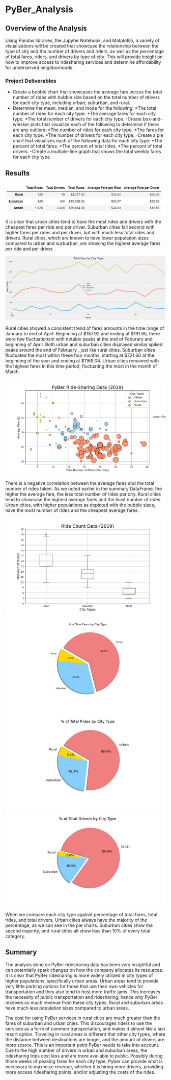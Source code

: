# PyBer_Analysis

## Overview of the Analysis

Using Pandas libraries, the Jupyter Notebook, and Matplotlib, a variety of visualizations will be created that showcase the relationship between the type of city and the number of drivers and riders, as well as the percentage of total fares, riders, and drivers by type of city. This will provide insight on how to improve access to ridesharing services and determine affordability for underserved neighborhoods.

### Project Deliverables

- Create a bubble chart that showcases the average fare versus the total number of rides with bubble size based on the total number of drivers for each city type, including urban, suburban, and rural.
- Determine the mean, median, and mode for the following:
    *The total number of rides for each city type.
    *The average fares for each city type.
    *The total number of drivers for each city type.
-Create box-and-whisker plots that visualize each of the following to determine if there are any outliers:
    *The number of rides for each city type.
    *The fares for each city type.
    *The number of drivers for each city type.
-Create a pie chart that visualizes each of the following data for each city type:
    *The percent of total fares.
    *The percent of total rides.
    *The percent of total drivers.
-Create a multiple-line graph that shows the total weekly fares for each city type

## Results

![Summary DataFrame](https://github.com/doliver231/PyBer_Analysis/blob/main/analysis/summary_dataframe.png)

It is clear that urban cities tend to have the most rides and drivers with the cheapest fares per ride and per driver. Suburban cities fall second with higher fares per rides and per driver, but with much less total rides and drivers. Rural cities, which are known to have lower population sizes compared to urban and surburban, are showing the highest average fares per ride and per driver. 

![Total Fare by City Type - Multiline Chart](https://github.com/doliver231/PyBer_Analysis/blob/main/analysis/PyBer_fare_summary.png)

Rural cities showed a consistent trend of fares amounts in the time range of January to end of April. Beginning at $187.92 and ending at $191.85, there were few fluctuationsm with notable peaks at the end of Feburary and beginning of April. Both urban and suburban cities displayed similar spiked peaks around the end of February , just like rural cities. Suburban cities fluctuated the most within these four months, starting at $721.60 at the beginning of the year and ending at $1169.04. Urban cities remained with the highest fares in this time period, fluctuating the most in the month of March.

![Bubble Chart](https://github.com/doliver231/PyBer_Analysis/blob/main/analysis/Fig1.png)

There is a negative correlation between the average fares and the total number of rides taken. As we noted earlier in the summary DataFrame, the higher the average fare, the less total number of rides per city. Rural cities tend to showcase the highest average fares and the least number of rides. Urban cities, with higher populations as depicted with the bubble sizes, have the most number of rides and the cheapest average fares. 

![Box and Whisker](https://github.com/doliver231/PyBer_Analysis/blob/main/analysis/Fig2.png)
![% Total Fares - Pie Chart](https://github.com/doliver231/PyBer_Analysis/blob/main/analysis/Fig5.png)
![% Total Rides - Pie Chart](https://github.com/doliver231/PyBer_Analysis/blob/main/analysis/Fig6.png)
![% Total Drivers - Pie Chart](https://github.com/doliver231/PyBer_Analysis/blob/main/analysis/Fig7.png)

When we compare each city type against percentage of total fares, total rides, and total drivers, Urban cities always have the majority of the percentage, as we can see in the pie charts. Suburban cities show the second majority, and rural cities all show less than 10% of every total category.

## Summary

The analysis done on PyBer ridesharing data has been very insightful and can potentially spark changes on how the company allocates its resources. It is clear that PyBer ridesharing is more widely utilized in city types of higher populations, specifically urban areas. Urban areas tend to provide very little parking options for those that use their own vehicles for transportation and they also tend to host more traffic jams. This increases the necessity of public transportation and ridesharing, hence why PyBer receives so much revenue from these city types. Rural and suburban areas have much less population sizes compared to urban areas.

The cost for using PyBer services in rural cities are much greater than the fares of suburban and urban cities. This discourages riders to use the services as a form of common transportation, and makes it almost like a last resort option. Traveling in rural areas is different that other city types, where the distance between destinations are longer, and the amount of drivers are more scarce. This is an important point PyBer needs to take into account. Due to the high number of drivers in urban and suburban areas, the ridesharing trips cost less and are more available to public. Possibly during those weeks of peaking fares for each city type, Pyber can provide what is necessary to maximize revenue, whether it is hiring more drivers, providing more access ridesharing points, and/or adjusting the costs of the rides.
